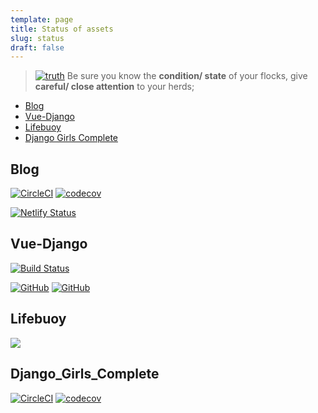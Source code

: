 ```yaml
---
template: page
title: Status of assets
slug: status
draft: false
---
```


> [![truth](/bible.png)](https://www.bible.com/bible/compare/PRO.27.23) Be sure you know the **condition/ state** of your flocks, give **careful/ close attention** to your herds;

- [Blog](#Blog)
- [Vue-Django](#Vue-Django)
- [Lifebuoy](#Lifebuoy)
- [Django Girls Complete](#Django_Girls_Complete)

## Blog

[![CircleCI](https://img.shields.io/circleci/project/NdagiStanley/lumen.svg?style=flat-round)](https://circleci.com/gh/NdagiStanley/lumen)
[![codecov](https://codecov.io/gh/NdagiStanley/lumen/branch/master/graph/badge.svg)](https://codecov.io/gh/NdagiStanley/lumen)

[![Netlify Status](https://api.netlify.com/api/v1/badges/ba0b4698-8569-4e8d-bfca-b7bff0cfee57/deploy-status)](https://app.netlify.com/sites/silly-golick-99e4d1/deploys)

## Vue-Django
[![Build Status](https://semaphoreci.com/api/v1/stanmd/vue-django/branches/develop/badge.svg)](https://semaphoreci.com/stanmd/vue-django)

[![GitHub](https://img.shields.io/github/stars/NdagiStanley/vue-django.svg?style=flat-round)](https://github.com/NagiStanley/vue-django)
[![GitHub](https://img.shields.io/github/forks/NdagiStanley/vue-django.svg?style=flat-round)](https://github.com/NdagiStanley/vue-django/network)

## Lifebuoy

[![](https://vsmarketplacebadge.apphb.com/downloads/NdagiStanley.lifebuoy.svg)](https://marketplace.visualstudio.com/items?itemName=NdagiStanley.lifebuoy)

## Django_Girls_Complete

[![CircleCI](https://img.shields.io/circleci/project/NdagiStanley/django_girls_complete.svg?style=flat-round)](https://circleci.com/gh/NdagiStanley/django_girls_complete)
[![codecov](https://codecov.io/gh/NdagiStanley/django_girls_complete/branch/circleci/graph/badge.svg)](https://codecov.io/gh/NdagiStanley/django_girls_complete)
